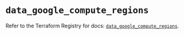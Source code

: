 # `data_google_compute_regions`

Refer to the Terraform Registry for docs: [`data_google_compute_regions`](https://registry.terraform.io/providers/hashicorp/google/6.49.0/docs/data-sources/compute_regions).
